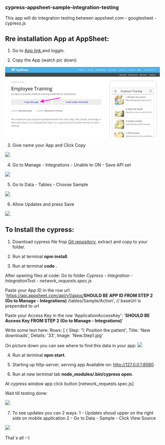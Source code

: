 ### cypress-appsheet-sample-integration-testing
This app will do integration testing between appsheet.com - googlesheet - cypress.js

## Rre installation App at AppSheet:

1) Go to <a href="https://www.appsheet.com/samples/An-app-to-provide-medical-training-materials-to-employees?appGuidString=a5b1f447-ee56-4093-8852-dceedf407bfd"> App link </a> and loggin. 

2) Copy the App (watch pic down)
<img src="pic/screenshot-www.appsheet.com-2018.12.21-16-33-25.png">

3) Give name your App and Click Copy
<img src="screenshot-www.appsheet.com-2018.12.21-16-54-17.png">

4) Go to Manage - Integrations - Unable to ON - Save API set
<img src="screenshot-www.appsheet.com-2018.12.21-16-58-02.png">

5) Go to Data - Tables - Choose Sample
<img src="screenshot-www.appsheet.com-2018.12.21-17-05-40.png">

6) Allow Updates and press Save
<img src="screenshot-www.appsheet.com-2018.12.21-17-08-48.png">


## To Install the cypress:

1) Download cypress file frop <a href="git@github.com:marinashinkareva/cypress-appsheet-sample-integration-testing.git"> Git repository</a>, extract and copy to your folder.

2) Run at terminal <b>npm install</b>.

3) Run at terminal <b>code .</b>

After opening files at code:
Go to folder <i>Cypress - Integration - IntegrationTest - network_requests.spec.js</i>

Paste your App ID in the row url: 'https://api.appsheet.com/api/v1/apps/<strong>SHOULD BE APP ID FROM STEP 2 (Go to Manage - Integrations)</strong> /tables/Sample/Action', // baseUrl is prepended to url

Paste your Access Key in the row 'ApplicationAccessKey': '<strong>SHOULD BE Access Key FROM STEP 2 (Go to Manage - Integrations)</strong>'

Write some text here:
Rows: [
          {
            Step: '1: Position the patient',
            Title: 'New downloads',
            Details: '33',
            Image: 'New.Step1.jpg'

On picture down you can see where to find this data in your app:
<img src="screenshot-www.appsheet.com-2018.12.21-17-35-41.png">

4) Run at terminal <b>npm start</b>.

5) Starting up http-server, serving app
Available on:
  http://127.0.0.1:8080
 

6) Run at new terminal tab <b>node_modules/.bin/cypress open</b>.

At cypress window app click button [network_requests.spec.js]

Wait till testing done:

<img src="Screenshot from 2018-12-21 17-54-44.png">

7) To see updates you can 2 ways:
 1 - Updates shoud upper on the right side on mobile application
 2 - Go to Data - Sample - Click View Source

 <img src="screenshot-www.appsheet.com-2018.12.21-17-59-29.png">
 
That`s all :-)
